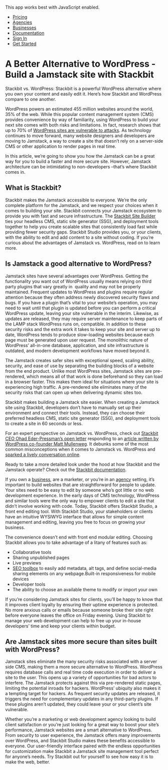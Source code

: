 This app works best with JavaScript enabled.





-   [Pricing](/pricing)
-   [Agencies](/agencies)
-   [Businesses](/businesses)
-   [Documentation](https://www.stackbit.com/docs/)
-   [Sign In](https://app.stackbit.com/)
-   <a href="https://app.stackbit.com/create" class="button-component button-component-theme-accent button-component-hollow"><span>Get Started</span></a>

A Better Alternative to WordPress - Build a Jamstack site with Stackbit
=======================================================================

Stackbit vs. WordPress: Stackbit is a powerful WordPress alternative where you own your content and easily edit it. Here’s how Stackbit and WordPress compare to one another.

WordPress powers an estimated 455 million websites around the world, 35% of the web. While this popular content management system (CMS) provides convenience by way of familiarity, using WordPress to build your next site comes with both risks and limitations. In fact, research shows that up to 70% of [WordPress sites are vulnerable to attacks](https://www.wpwhitesecurity.com/statistics-70-percent-wordpress-installations-vulnerable/). As technology continues to move forward, many website designers and developers are moving to Jamstack, a way to create a site that doesn’t rely on a server-side CMS or other application to render pages in real time.

In this article, we’re going to show you how the Jamstack can be a great way for you to build a faster and more secure site. However, Jamstack architecture can be intimidating to non-developers –that’s where Stackbit comes in. 

What is Stackbit?
-----------------

Stackbit makes the Jamstack accessible to everyone. We’re the only complete platform for the Jamstack, and we respect your choices when it comes to building your site. Stackbit connects your Jamstack ecosystem to provide you with fast and secure infrastructure. The [Stackbit Site Builder](https://app.stackbit.com/create) ties your headless CMS, static site generator (SSG), and deployment tools together to help you create scalable sites that consistently load fast while providing fewer security gaps. Stackbit Studio provides you, or your clients, with the ability to edit and add content to a site without coding. If you’re curious about the advantages of Jamstack vs. WordPress, read on to learn more. 

Is Jamstack a good alternative to WordPress?
--------------------------------------------

Jamstack sites have several advantages over WordPress. Getting the functionality you want out of WordPress usually means relying on third party plugins that vary greatly in  quality and may not be properly maintained. Frequent updates to WordPress and plugins require regular attention because they often address newly discovered security flaws and bugs. If you have a plugin that’s vital to your website’s operation, you may need to wait until that plugin is updated before you can perform a critical WordPress update, leaving your site vulnerable in the interim. Likewise, as updates are released, they may require server maintenance to keep parts of the LAMP stack WordPress runs on, compatible. In addition to these security risks and the extra work it takes to keep your site and server up to date, WordPress tends to produce slow-loading websites because each page must be generated upon user request. The monolithic nature of WordPress’ all-in-one database, application, and site infrastructure is outdated, and modern development workflows have moved beyond it.

The Jamstack creates safer sites with exceptional speed, scaling ability, security, and ease of use by separating the building blocks of a website from the end product. Unlike most WordPress sites, Jamstack sites are pre-rendered, which means all of that work is done beforehand so they can load in a browser faster. This makes them ideal for situations where your site is experiencing high traffic. A pre-rendered site eliminates many of the security risks that can open up when delivering dynamic sites too. 

Stackbit makes building a Jamstack site easier. When creating a Jamstack site using Stackbit, developers don’t have to manually set up their environment and connect their tools. Instead, they can choose their preferred headless CMS, static site generator (SSG), and deployment tools to create a site in 60 seconds or less.

For an expert perspective on Jamstack vs. WordPress, check out [Stackbit CEO Ohad Eder-Pressman’s open letter](https://www.stackbit.com/blog/open-letter-to-matt-mullenweg-what-folks-often-get-wrong-about-jamstack/) responding to an [article written by WordPress co-founder Matt Mullenweg](https://thenewstack.io/wordpress-co-founder-matt-mullenweg-is-not-a-fan-of-jamstack/). It debunks some of the most common misconceptions when it comes to Jamstack vs. WordPress and [sparked a lively conversation online](https://twitter.com/ohadpr/status/1301970185276936192). 

Ready to take a more detailed look under the hood at how Stackbit and the Jamstack operate? Check out the [Stackbit documentation](https://www.stackbit.com/docs/).

If you own a [business](https://www.stackbit.com/businesses), are a marketer, or you’re in an [agency](https://www.stackbit.com/agencies) setting, it’s important to build websites that are straightforward for people to update. Your sites need to be easy to edit by someone who’s got little or no web development experience. In the early days of CMS technology, WordPress and similar tools were the only way to empower clients to edit a site that didn’t involve working with code. Today, Stackbit offers Stackbit Studio, a front end editing tool. With Stackbit Studio, your stakeholders or clients have an intuitive WYSIWYG interface that allows for simple content management and editing, leaving you free to focus on growing your business. 

The convenience doesn’t end with front end modular editing. Choosing Stackbit allows you to take advantage of a litany of features such as:

-   Collaborative tools
-   Sharing unpublished pages
-   Live previews
-   [SEO toolbox](https://www.stackbit.com/blog/seo-tools/) to easily add metadata, alt tags, and define social-media sharing elements on any webpage.Built-in responsiveness for mobile devices
-   Developer tools
-   The ability to choose an available theme to modify or import your own

If you’re considering Jamstack sites for clients, you’ll be happy to know that it improves client loyalty by ensuring their uptime experience is protected. No more anxious calls or emails because someone broke their site right before everyone leaves the office on Friday evening. Using Stackbit to manage your web development can help to free up your in-house developers’ time and keep your clients within budget. 

Are Jamstack sites more secure than sites built with WordPress?
---------------------------------------------------------------

Jamstack sites eliminate the many security risks associated with a server side CMS, making them a more secure alternative to WordPress. WordPress requires database calls and real time code execution in order to deliver a site to the user. This opens up a variety of opportunities for bad actors to interfere. The Jamstack protects against this via pre-rendered static pages, limiting the potential inroads for hackers. WordPress’ ubiquity also makes it a tempting target for hackers. As frequent security updates are released, it triggers the need for complementary updates in any third-party plugins. If these plugins aren’t updated, they could leave your or your client’s site vulnerable. 

Whether you’re a marketing or web development agency looking to build client satisfaction or you’re just looking for a great way to boost your site’s performance, Jamstack websites are a smart alternative to WordPress. From security to user experience, the Jamstack offers many improvements over WordPress, and Stackbit Studio makes these benefits accessible to everyone. Our user-friendly interface paired with the endless opportunities for customization make Stackbit a Jamstack site management tool perfect for anyone’s needs. Try Stackbit out for yourself to see how easy it is to make the web, better.










